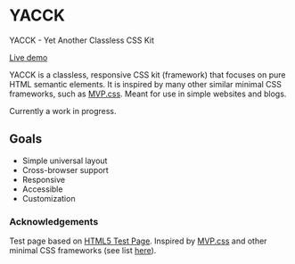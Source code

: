 # YACCK
YACCK - Yet Another Classless CSS Kit  

[Live demo](https://spncrhrstn.github.io/yacck/)  

YACCK is a classless, responsive CSS kit (framework) that focuses on pure HTML semantic elements. It is inspired by many other similar minimal CSS frameworks, such as [MVP.css](https://github.com/andybrewer/mvp). Meant for use in simple websites and blogs.

Currently a work in progress.

## Goals
* Simple universal layout
* Cross-browser support
* Responsive
* Accessible
* Customization

### Acknowledgements
Test page based on [HTML5 Test Page](https://github.com/cbracco/html5-test-page). Inspired by [MVP.css](https://github.com/andybrewer/mvp) and other minimal CSS frameworks (see list [here](https://github.com/dohliam/dropin-minimal-css)).
